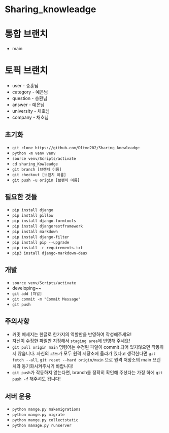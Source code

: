 # Sharing_knowleadge

# 통합 브랜치 
* main

# 토픽 브랜치
* user - 승훈님
* category - 예은님
* question - 승환님
* answer - 예은님
* university - 채호님
* company - 채호님

## 초기화
* `git clone https://github.com/Dltmd202/Sharing_knowleadge`
* `python -m venv venv`
* `source venv/Scripts/activate`
* `cd sharing_Kowleadge`  
* `git branch [브랜치 이름]`
* `git checkout [브랜치 이름]`
* `git push -u origin [브랜치 이름]`

## 필요한 것들
* `pip install django`
* `pip install pillow`
* `pip install django-formtools`
* `pip install djangorestframework`
* `pip install markdown`
* `pip install django-filter` 
* `pip install pip --upgrade`
* `pip install -r requirements.txt`
* `pip3 install django-markdown-deux`

  
## 개발
* `source venv/Scripts/activate`
* developing~~
* `git add [파일]`
* `git commit -m "Commit Message"`
* `git push`

## 주의사항
* 커밋 메세지는 한글로 한가지의 역할만을 반영하여 작성해주세요!
* 자신이 수정한 파일만 지정해서 `staging area`에 반영해 주세요!  
* `git pull origin main` 명령어는  수정된 파일이 commit 되어 있지않으면 작동하지
    않습니다. 자신의 코드가 모두 원격 저장소에 올라가 있다고 생각한다면 `git fetch --all`, `git reset --hard origin/main`
    으로 원격 저장소의 main 브랜치와 동기화시켜주시기 바랍니다!
* `git push`가 작동하지 않는다면, branch를 정확히 확인해 주셨다는 가정 하에 `git push -f` 해주셔도 됩니다!   

## 서버 운용
* `python mange.py makemigrations`
* `python mange.py migrate`
* `python mange.py collectstatic`
* `python manage.py runserver`
